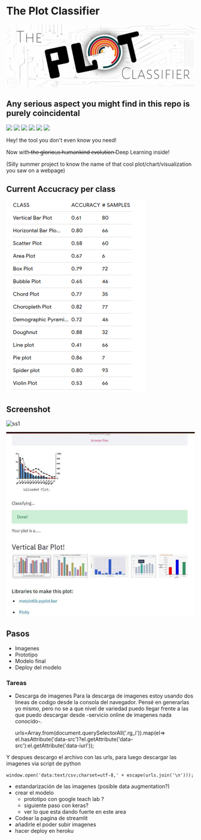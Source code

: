 # The Plot Classifier

![TPClogo](https://github.com/thebooort/The-Plot-Classifier/blob/master/images/logo/logoTPC.png)

## Any serious aspect you might find in this repo is purely coincidental

![](https://img.shields.io/github/issues/thebooort/The-Plot-Classifier)
![](https://img.shields.io/github/stars/thebooort/The-Plot-Classifier)
![](https://img.shields.io/github/license/thebooort/The-Plot-Classifier)
![](https://img.shields.io/badge/contributions-welcome-brightgreen.svg?style=flat)
![](https://img.shields.io/badge/Made%20with-Python-1f425f.svg)
![](https://badges.frapsoft.com/os/v1/open-source.png?v=103)

Hey! the tool you don't even know you need! 

Now with ̶t̶h̶e̶ ̶g̶l̶o̶r̶i̶o̶u̶s̶ ̶h̶u̶m̶a̶n̶k̶i̶n̶d̶ ̶e̶v̶o̶l̶u̶t̶i̶o̶n̶ Deep Learning inside!

(Silly summer project to know the name of that cool plot/chart/visualization you saw on a webpage)

## Current Accucracy per class


![acc](https://github.com/thebooort/The-Plot-Classifier/blob/master/images/accuracy.png)

## Screenshot

![ss1](https://github.com/thebooort/The-Plot-Classifier/blob/master/images/screenshoot.jpg)

![ss2](https://github.com/thebooort/The-Plot-Classifier/blob/master/images/screenshot2.jpg)

## Pasos

- Imagenes
- Prototipo
- Modelo final
- Deploy del modelo


### Tareas
- Descarga de imagenes
Para la descarga de imagenes estoy usando dos lineas de codigo desde la consola del navegador.
Pensé en generarlas yo mismo, pero no se a que nivel de variedad puedo llegar frente a las que puedo descargar desde -servicio online de imagenes nada conocido-.

	urls=Array.from(document.querySelectorAll('.rg_i')).map(el=> el.hasAttribute('data-src')?el.getAttribute('data-src'):el.getAttribute('data-iurl'));
	
Y despues descargo el archivo con las urls, para luego descargar las imagenes via script de python 

	window.open('data:text/csv;charset=utf-8,' + escape(urls.join('\n')));

- estandarización de las imagenes (posible data augmentation?)
- crear el modelo
  - prototipo con google teach lab ?
  - siguiente paso con keras?
  - ver lo que esta dando fuerte en este area
- Codear la pagina de streamlit
- añadirle el poder subir imagenes
- hacer deploy en heroku
